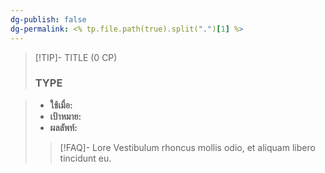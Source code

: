 ```yaml
---
dg-publish: false
dg-permalink: <% tp.file.path(true).split(".")[1] %>
---
```


> [!TIP]- TITLE (0 CP)
> ### TYPE

> - **ใช้เมื่อ:** 
> - **เป้าหมาย:** 
> - **ผลลัพท์:** 
> > [!FAQ]- Lore
> > Vestibulum rhoncus mollis odio, et aliquam libero tincidunt eu. 


